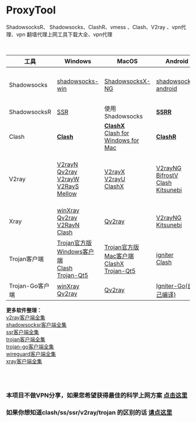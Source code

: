 # ProxyTool   
ShadowsocksR、 Shadowsocks、ClashR、vmess 、Clash、V2ray 、vpn代理、vpn 翻墙代理上网工具下载大全、vpn代理  



<br/>

| 工具         | Windows                 | MacOS          | Android           | IOS                       | 备注                                                         |
| ------------ | ------------------------------------------------------------ | ------------------------------------------------------------ | ------------------------------------------------------------ | ------------------------------------------------------------ | :----------------------------------------------------------- |
| Shadowsocks  | [shadowsocks-win](https://github.com/shadowsocks/shadowsocks-windows/releases) | [ShadowsocksX-NG](https://github.com/shadowsocks/ShadowsocksX-NG/releases/)  |  [shadowsocks-android](https://github.com/shadowsocks/shadowsocks-android/releases)  |**[Shadowrocket](https://github.com/githubvpn007/v2rayNvpn/releases/tag/Shadowrocket_2.1.12)** <br/> [QuantumultX](https://apps.apple.com/us/app/id1443988620) |Shadowrocket_2.1.12可以本地安装 <br/> IOS工具下载需要用美区的AppleID                               |
| ShadowsocksR | [SSR](https://github.com/shadowsocksrr/shadowsocksr-csharp/releases)   |            使用 Shadowsocks                      | **[SSRR](https://github.com/shadowsocksrr/shadowsocksr-android/releases)** |                    使用 Shadowsocks                                 |                                                              |
| Clash       |  **[Clash](https://github.com/Fndroid/clash_for_windows_pkg/releases)**    |  **[ClashX](https://github.com/yichengchen/clashX/releases)** <br/>[Clash for Windows for Mac](https://github.com/Fndroid/clash_for_windows_pkg/releases)  |    **[ClashR](https://github.com/BROBIRD/ClashForAndroid/releases)**    |                                                              |                                  |
| V2ray        | [V2rayN](https://github.com/2dust/v2rayN/releases)  <br/> [Qv2ray](https://github.com/Qv2ray/Qv2ray/releases)   <br/>  [V2rayW](https://github.com/Cenmrev/V2RayW/releases) <br/>  [V2RayS](https://github.com/Shinlor/V2RayS/releases)  <br/> [Mellow](https://github.com/mellow-io/mellow/releases) |  [V2rayX](https://github.com/Cenmrev/V2RayX/releases)  <br/> [V2rayU](https://github.com/yanue/V2rayU/releases)   <br/>  [ClashX](https://github.com/yichengchen/clashX/releases)  | [V2rayNG](https://github.com/2dust/v2rayNG/releases) <br/>  [BifrostV](https://github.com/githubvpn007/v2rayNvpn/releases/tag/android-BifrostV0.6.8) <br/>  [Clash](https://github.com/Kr328/ClashForAndroid/releases) <br/>  [Kitsunebi](https://github.com/eycorsican/kitsunebi-android/releases)| [kitsunebi](https://apps.apple.com/us/app/kitsunebi-proxy-utility/id1446584073) <br/> [Shadowrocket](https://github.com/githubvpn007/v2rayNvpn/releases/tag/Shadowrocket_2.1.12)   <br/> pepi  <br/> i2Ray <br/> Quantumult <br/> QuantumultX <br/> Surge 4 |    IOS 工具大多需要美区账号下载
| Xray        | [winXray](https://github.com/TheMRLL/winxray/releases)  <br/> [Qv2ray](https://github.com/Qv2ray/Qv2ray/releases)   <br/>  [V2RayN](https://github.com/2dust/v2rayN/releases) <br/>  [Clash](https://github.com/Fndroid/clash_for_windows_pkg/releases) |  [Qv2ray](https://github.com/Qv2ray/Qv2ray/releases/tag/v2.7.0) |   [V2rayNG](https://github.com/2dust/v2rayNG/releases) <br/>    [Kitsunebi](https://github.com/eycorsican/kitsunebi-android/releases)   |[Shadowrocket](https://github.com/githubvpn007/v2rayNvpn/releases/tag/Shadowrocket_2.1.12) |    Shadowrocket 使用爱思助手安装
| Trojan客户端       | [Trojan官方版Windows客户端](https://github.com/trojan-gfw/trojan/releases)  <br/> [Clash](https://github.com/Fndroid/clash_for_windows_pkg/releases)  <br/>  [Trojan-Qt5](https://github.com/McDull-GitHub/trojan-qt5/releases)  |  [Trojan官方版Mac客户端](https://github.com/trojan-gfw/trojan/releases) <br/> [ClashX](https://github.com/yichengchen/clashX/releases) <br/>  [Trojan-Qt5](https://github.com/McDull-GitHub/trojan-qt5/releases) |    [igniter](https://github.com/trojan-gfw/igniter/releases)  <br/>   [Clash](https://github.com/BROBIRD/ClashForAndroid/releases)  |  [Shadowrocket](https://github.com/githubvpn007/v2rayNvpn/releases/tag/Shadowrocket_2.1.12)  <br/> QuantumultX   |  QuantumultX 需要美区账号下载 |
|   Trojan-Go客户端   |   [winXray](https://github.com/TheMRLL/winxray/releases)   <br/>  [Qv2ray](https://github.com/Qv2ray/Qv2ray/releases)     |   [Qv2ray](https://github.com/Qv2ray/Qv2ray/releases)         |        [Igniter-Go(自己编译)](https://codeload.github.com/p4gefau1t/trojan-go-android/zip/v0.1.0-pre-alpha20)         | [Shadowrocket](https://github.com/githubvpn007/v2rayNvpn/releases/tag/Shadowrocket_2.1.12)


**更多软件整理：**  
[v2ray客户端全集](https://xiaoheicn.top/v2ray客户端全集/)  
[shadowsocksr客户端全集](https://xiaoheicn.top/shadowsocks-ss客户端全集/)  
[ssr客户端全集](https://xiaoheicn.top/shadowsocksr-ssr客户端全集/)  
[trojan客户端全集](https://xiaoheicn.top/trojan客户端下载/)  
[trojan-go客户端全集](https://xiaoheicn.top/trojan-go客户端下载/)  
[wireguard客户端全集](https://xiaoheicn.top/wireguard客户端/)  
[xray客户端全集](https://xiaoheicn.top/xray客户端全集/)  






<br/>
<br/>


### 本项目不做VPN分享，如果您希望获得最佳的科学上网方案 [点击这里](https://github.com/githubvpn007/v2rayNvpn)  



### 如果你想知道clash/ss/ssr/v2ray/trojan 的区别的话 [请点这里](https://github.com/githubvpn007/proxy)
